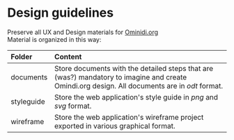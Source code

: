 # Design guidelines

Preserve all UX and Design materials for [Ominidi.org](https://www.ominidi.org)  
Material is organized in this way:

| Folder         |Content           |
|:----------------|:---------------|
| documents      | Store documents with the detailed steps that are (was?) mandatory to imagine and create Omindi.org design.  All documents are in _odt_ format.|
| styleguide     | Store the web application's style guide in _png_ and _svg_ format. |
| wireframe      | Store the web application's wireframe project exported in various graphical format.|
